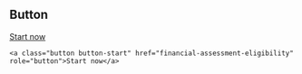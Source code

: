 ## Button

<a class="button button-start" href="financial-assessment-eligibility" role="button">Start now</a>

    <a class="button button-start" href="financial-assessment-eligibility" role="button">Start now</a>